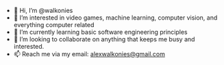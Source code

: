 - 👋 Hi, I’m @walkonies
- 👀 I’m interested in video games, machine learning, computer vision, and everything computer related
- 🌱 I’m currently learning basic software engineering principles
- 💞️ I’m looking to collaborate on anything that keeps me busy and interested.
- 📫 Reach me via my email: alexwalkonies@gmail.com

<!---
walkonies/walkonies is a ✨ special ✨ repository because its `README.md` (this file) appears on your GitHub profile.
You can click the Preview link to take a look at your changes.
--->
